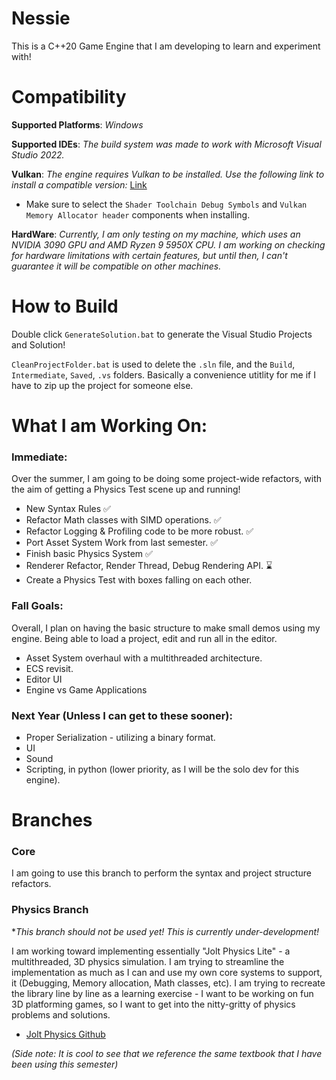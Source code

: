 # Nessie
This is a C++20 Game Engine that I am developing to learn and experiment with!

# Compatibility
**Supported Platforms**: *Windows*

**Supported IDEs**: *The build system was made to work with Microsoft Visual Studio 2022.*

**Vulkan**: *The engine requires Vulkan to be installed. Use the following link to install a compatible version:* [Link](https://sdk.lunarg.com/sdk/download/1.4.304.0/windows/VulkanSDK-1.4.304.0-Installer.exe)
* Make sure to select the `Shader Toolchain Debug Symbols` and `Vulkan Memory Allocator header` components when installing.

**HardWare**: *Currently, I am only testing on my machine, which uses an NVIDIA 3090 GPU and AMD Ryzen 9 5950X CPU. I am working on checking for 
hardware limitations with certain features, but until then, I can't guarantee it will be compatible on other machines.*

# How to Build
Double click `GenerateSolution.bat` to generate the Visual Studio Projects and Solution!

`CleanProjectFolder.bat` is used to delete the `.sln` file, and the `Build`, `Intermediate`, `Saved`, `.vs` folders. Basically a convenience
utitlity for me if I have to zip up the project for someone else. 

# What I am Working On:
### Immediate:
Over the summer, I am going to be doing some project-wide refactors, with the aim of getting a Physics Test scene up and running!
- New Syntax Rules ✅
- Refactor Math classes with SIMD operations. ✅
- Refactor Logging & Profiling code to be more robust. ✅
- Port Asset System Work from last semester. ✅
- Finish basic Physics System ✅
- Renderer Refactor, Render Thread, Debug Rendering API. ⌛
- Create a Physics Test with boxes falling on each other.

### Fall Goals:
Overall, I plan on having the basic structure to make small demos using my engine. Being able to load a project, edit and run all in the editor.
- Asset System overhaul with a multithreaded architecture.
- ECS revisit.
- Editor UI
- Engine vs Game Applications

### Next Year (Unless I can get to these sooner):
- Proper Serialization - utilizing a binary format.
- UI
- Sound
- Scripting, in python (lower priority, as I will be the solo dev for this engine).

# Branches
### Core
I am going to use this branch to perform the syntax and project structure refactors.

### Physics Branch
**This branch should not be used yet! This is currently under-development!*

I am working toward implementing essentially "Jolt Physics Lite" - a multithreaded, 3D physics simulation. I am trying to streamline the 
implementation as much as I can and use my own core systems to support, it (Debugging, Memory allocation, Math classes, etc). I am trying to recreate the library line by line as a learning exercise - I want to be working on fun 3D platforming games, so I want to get into the nitty-gritty of physics problems and solutions.
- [Jolt Physics Github](https://github.com/jrouwe/JoltPhysics)

*(Side note: It is cool to see that we reference the same textbook that I have been using this semester)*
